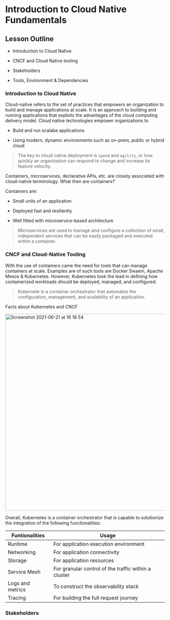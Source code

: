 # Introduction to Cloud Native Fundamentals

## Lesson Outline
- Introduction to Cloud Native
+ CNCF and Cloud Native tooling
* Stakeholders
- Tools, Environment & Dependencies

### Introduction to Cloud Native

Cloud-native refers to the set of practices that empowers an organization to build and manage applications at scale.  It is an approach to building and running applications that exploits the advantages of the cloud computing delivery model.
Cloud native technologies empower organizations to 
* Build and run scalabe applications
+ Using modern, dynamic environments such as on-prem, public or hybrid cloud

> The key to cloud native deployment is `speed` and `agility`, or how quickly an organization can respond to change and increase its feature velocity.

Containers, microservices, declarative APIs, etc. are closely associated with cloud-native terminology. What then are containers?

Containers are:
- Small units of an application
* Deployed fast and resiliently
- Well fitted with microservice-based architecture

> Microservices are used to manage and configure a collection of small, independent services that can be easily packaged and executed within a container.

### CNCF and Cloud-Native Tooling

With the use of containers came the need for tools that can manage containers at scale. Examples are of such tools are Docker Swaem, Apache Mesos & Kubernetes. However, Kubernetes took the lead in defining how containerized workloads should be deployed, managed, and configured.

> Kubernete is a container orchestrator that automates the configuration, management, and scalability of an application.

Facts about Kubernetes and CNCF

<img width="621" alt="Screenshot 2021-06-21 at 16 18 54" src="https://user-images.githubusercontent.com/68206315/122786970-c36f6f00-d2ac-11eb-8c87-214826f5014c.png">

Overall, Kubernetes is a container orchestrator that is capable to solutionize the integration of the following functionalities:

**Funtionalities** | **Usage**
--- | --- 
Runtime | For application execution environment
Networking | For application connectivity
Storage | For application resources
Service Mesh | For granular control of the traffic within a cluster
Logs and metrics | To construct the observability stack
Tracing | For building the full request journey

### Stakeholders
